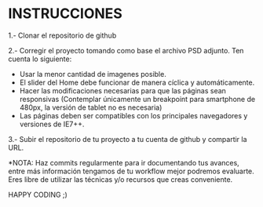 INSTRUCCIONES
=============
1.- Clonar el repositorio de github

2.- Corregir el proyecto tomando como base el archivo PSD adjunto. Ten cuenta lo siguiente:

- Usar la menor cantidad de imagenes posible.
- El slider del Home debe funcionar de manera cíclica y automáticamente.
- Hacer las modificaciones necesarias para que las páginas sean responsivas (Contemplar únicamente un breakpoint para smartphone de 480px, la versión de tablet no es necesaria)
- Las páginas deben ser compatibles con los principales navegadores y versiones de IE7++.
 
3.- Subir el repositorio de tu proyecto a tu cuenta de github y compartir la URL.

*NOTA: Haz commits regularmente para ir documentando tus avances, entre más información tengamos de tu workflow mejor podremos evaluarte. Eres libre de utilizar las técnicas y/o recursos que creas conveniente.

HAPPY CODING ;)
